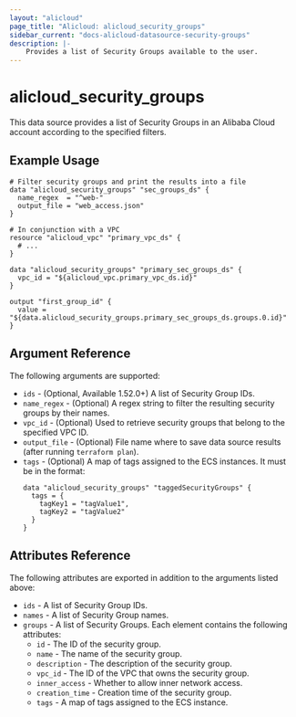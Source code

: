 ```yaml
---
layout: "alicloud"
page_title: "Alicloud: alicloud_security_groups"
sidebar_current: "docs-alicloud-datasource-security-groups"
description: |-
    Provides a list of Security Groups available to the user.
---
```


# alicloud\_security\_groups

This data source provides a list of Security Groups in an Alibaba Cloud account according to the specified filters.

## Example Usage

```
# Filter security groups and print the results into a file
data "alicloud_security_groups" "sec_groups_ds" {
  name_regex  = "^web-"
  output_file = "web_access.json"
}

# In conjunction with a VPC
resource "alicloud_vpc" "primary_vpc_ds" {
  # ...
}

data "alicloud_security_groups" "primary_sec_groups_ds" {
  vpc_id = "${alicloud_vpc.primary_vpc_ds.id}"
}

output "first_group_id" {
  value = "${data.alicloud_security_groups.primary_sec_groups_ds.groups.0.id}"
}
```

## Argument Reference

The following arguments are supported:

* `ids` - (Optional, Available 1.52.0+) A list of Security Group IDs.
* `name_regex` - (Optional) A regex string to filter the resulting security groups by their names.
* `vpc_id` - (Optional) Used to retrieve security groups that belong to the specified VPC ID.
* `output_file` - (Optional) File name where to save data source results (after running `terraform plan`).
* `tags` - (Optional) A map of tags assigned to the ECS instances. It must be in the format:
  ```
  data "alicloud_security_groups" "taggedSecurityGroups" {
    tags = {
      tagKey1 = "tagValue1",
      tagKey2 = "tagValue2"
    }
  }
  ```

## Attributes Reference

The following attributes are exported in addition to the arguments listed above:

* `ids` - A list of Security Group IDs.
* `names` - A list of Security Group names.
* `groups` - A list of Security Groups. Each element contains the following attributes:
  * `id` - The ID of the security group.
  * `name` - The name of the security group.
  * `description` - The description of the security group.
  * `vpc_id` - The ID of the VPC that owns the security group.
  * `inner_access` - Whether to allow inner network access.
  * `creation_time` - Creation time of the security group.
  * `tags` - A map of tags assigned to the ECS instance.
